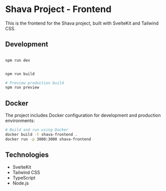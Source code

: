 # Shava Project - Frontend

This is the frontend for the Shava project, built with SvelteKit and Tailwind CSS.

## Development

```bash

npm run dev


npm run build

# Preview production build
npm run preview
```

## Docker

The project includes Docker configuration for development and production environments:

```bash
# Build and run using Docker
docker build -t shava-frontend .
docker run -p 3000:3000 shava-frontend
```

## Technologies

- SvelteKit
- Tailwind CSS
- TypeScript
- Node.js
